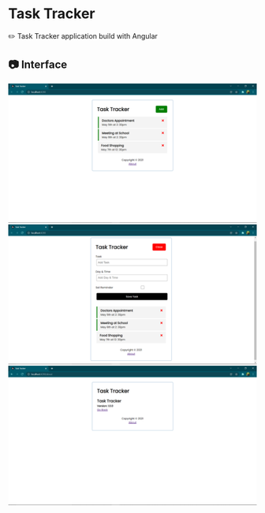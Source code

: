 # Task Tracker
✏️ Task Tracker application build with Angular

## 📷 Interface

![Image of Yaktocat](https://github.com/dbegogow/task-tracker/blob/main/images/img.png)
![Image of Yaktocat](https://github.com/dbegogow/task-tracker/blob/main/images/img1.png)
![Image of Yaktocat](https://github.com/dbegogow/task-tracker/blob/main/images/img2.png)